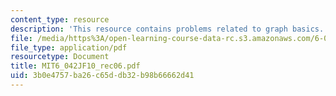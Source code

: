 ```yaml
---
content_type: resource
description: 'This resource contains problems related to graph basics. '
file: /media/https%3A/open-learning-course-data-rc.s3.amazonaws.com/6-042j-mathematics-for-computer-science-fall-2010/3b0e4757ba26c65ddb32b98b66662d41_MIT6_042JF10_rec06.pdf
file_type: application/pdf
resourcetype: Document
title: MIT6_042JF10_rec06.pdf
uid: 3b0e4757-ba26-c65d-db32-b98b66662d41
---
```

